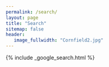 ```yaml
---
permalink: /search/
layout: page
title: "Search"
sitemap: false
header:
   image_fullwidth: "Cornfield2.jpg"
---
```


{% include _google_search.html %}
